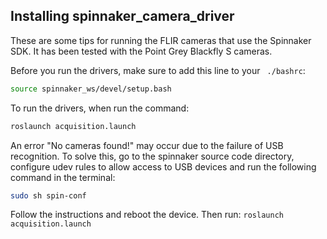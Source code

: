 
## Installing spinnaker_camera_driver
These are some tips for running the FLIR cameras that use the Spinnaker SDK. It has been tested with the Point Grey Blackfly S cameras. 

Before you run the drivers, make sure to add this line to your ``` ./bashrc```:
```bash
source spinnaker_ws/devel/setup.bash
```
To run the drivers, when run the command:
```bash
roslaunch acquisition.launch
```
An error "No cameras found!" may occur due to the failure of USB recognition. To solve this, go to the spinnaker source code directory, configure udev rules to allow access to USB devices and run the following command in the terminal:
```bash
sudo sh spin-conf
```
Follow the instructions and reboot the device. Then run: ```roslaunch acquisition.launch ``` 
